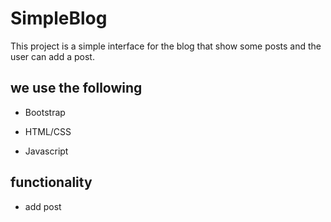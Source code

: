 # SimpleBlog
This project is a simple interface for the blog that show some posts and the user can add a post.


## we use the following
- Bootstrap

- HTML/CSS

- Javascript


## functionality 
- add post

